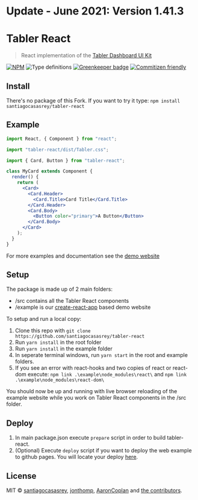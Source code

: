 # Update - June 2021: Version 1.41.3

# Tabler React

> React implementation of the [Tabler Dashboard UI Kit](https://github.com/tabler/tabler)

[![NPM](https://img.shields.io/badge/github-v.1.41.3-blue)](https://www.github.com/santiagocasasrey/tabler-react) ![Type definitions](https://img.shields.io/badge/type%20definitions-flow-green.svg) [![Greenkeeper badge](https://badges.greenkeeper.io/tabler/tabler-react.svg)](https://greenkeeper.io/) [![Commitizen friendly](https://img.shields.io/badge/commitizen-friendly-brightgreen.svg)](http://commitizen.github.io/cz-cli/)

## Install

There's no package of this Fork. If you want to try it type:
```npm install santiagocasasrey/tabler-react```

## Example

```jsx
import React, { Component } from "react";

import "tabler-react/dist/Tabler.css";

import { Card, Button } from "tabler-react";

class MyCard extends Component {
  render() {
    return (
      <Card>
        <Card.Header>
          <Card.Title>Card Title</Card.Title>
        </Card.Header>
        <Card.Body>
          <Button color="primary">A Button</Button>
        </Card.Body>
      </Card>
    );
  }
}
```

For more examples and documentation see the [demo website](https://santiagocasasrey.github.io/tabler-react)

## Setup

The package is made up of 2 main folders:

- /src contains all the Tabler React components
- /example is our [create-react-app](https://github.com/facebook/create-react-app/) based demo website

To setup and run a local copy:

1.  Clone this repo with `git clone https://github.com/santiagocasasrey/tabler-react`
2.  Run `yarn install` in the root folder
3.  Run `yarn install` in the example folder
4.  In seperate terminal windows, run `yarn start` in the root and example folders.
5.  If you see an error with react-hooks and two copies of react or react-dom execute: `npm link .\example\node_modules\react\` and `npm link .\example\node_modules\react-dom\`

You should now be up and running with live browser reloading of the example website while you work on Tabler React components in the /src folder.

## Deploy

1. In main package.json execute `prepare` script in order to build tabler-react.
2. (Optional) Execute `deploy` script if you want to deploy the web example to github pages. You will locate your deploy [here](https://santiagocasasrey.github.io/tabler-react).


## License

MIT © [santiagocasasrey](https://github.com/santiagocasasrey), [jonthomp](https://github.com/jonthomp), [AaronCoplan](https://github.com/AaronCoplan) and [the contributors](https://github.com/tabler/tabler-react/graphs/contributors).
